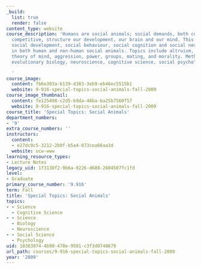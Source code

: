```yaml
---
_build:
  list: true
  render: false
content_type: website
course_description: 'Humans are social animals; social demands, both cooperative and
  competitive, structure our development, our brain and our mind. This course covers
  social development, social behaviour, social cognition and social neuroscience,
  in both human and non-human social animals. Topics include altruism, empathy, communication,
  theory of mind, aggression, power, groups, mating, and morality. Methods include
  evolutionary biology, neuroscience, cognitive science, social psychology and anthropology.

  '
course_image:
  content: fb6e393a-b139-d383-3eb9-eb46ec5515b1
  website: 9-916-special-topics-social-animals-fall-2009
course_image_thumbnail:
  content: fe125498-c2d5-b9da-46ba-ba25b7560f57
  website: 9-916-special-topics-social-animals-fall-2009
course_title: 'Special Topics: Social Animals'
department_numbers:
- '9'
extra_course_numbers: ''
instructors:
  content:
  - e27dc0c5-3212-2b0f-b5a4-073cea66aa3d
  website: ocw-www
learning_resource_types:
- Lecture Notes
legacy_uid: 1f3130f2-9b6a-0226-d688-2604507fc1fd
level:
- Graduate
primary_course_number: '9.916'
term: Fall
title: 'Special Topics: Social Animals'
topics:
- - Science
  - Cognitive Science
- - Science
  - Biology
  - Neuroscience
- - Social Science
  - Psychology
uid: 10383974-4b90-470e-9501-c3f3d0748679
url_path: courses/9-916-special-topics-social-animals-fall-2009
year: '2009'
---
```

